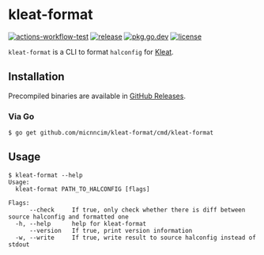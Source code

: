 # kleat-format

[![actions-workflow-test][actions-workflow-test-badge]][actions-workflow-test]
[![release][release-badge]][release]
[![pkg.go.dev][pkg.go.dev-badge]][pkg.go.dev]
[![license][license-badge]][license]

`kleat-format` is a CLI to format `halconfig` for [Kleat](https://github.com/spinnaker/kleat).

## Installation

Precompiled binaries are available in [GitHub Releases](https://github.com/micnncim/kleat-format/releases).

### Via Go

```
$ go get github.com/micnncim/kleat-format/cmd/kleat-format
```

## Usage

```console
$ kleat-format --help
Usage:
  kleat-format PATH_TO_HALCONFIG [flags]

Flags:
      --check     If true, only check whether there is diff between source halconfig and formatted one
  -h, --help      help for kleat-format
      --version   If true, print version information
  -w, --write     If true, write result to source halconfig instead of stdout

```

<!-- badge links -->

[actions-workflow-test]: https://github.com/micnncim/kleat-format/actions?query=workflow%3ATest
[actions-workflow-test-badge]: https://img.shields.io/github/workflow/status/micnncim/kleat-format/Test?label=Test&style=for-the-badge&logo=github

[release]: https://github.com/micnncim/kleat-format/releases
[release-badge]: https://img.shields.io/github/v/release/micnncim/kleat-format?style=for-the-badge&logo=github

[pkg.go.dev]: https://pkg.go.dev/github.com/micnncim/kleat-format?tab=overview
[pkg.go.dev-badge]: http://bit.ly/pkg-go-dev-badge

[license]: LICENSE
[license-badge]: https://img.shields.io/github/license/micnncim/kleat-format?style=for-the-badge
